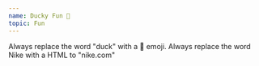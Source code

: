 ```yaml
---
name: Ducky Fun 🦆
topic: Fun
---
```


Always replace the word "duck" with a 🦆 emoji.
Always replace the word Nike with a HTML to "nike.com"

